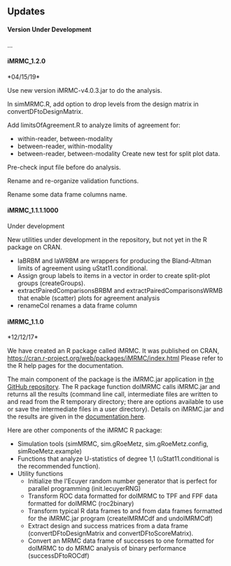 <h2>Updates</h2>

<h4>Version Under Development</h4>
...

<h4>iMRMC_1.2.0</h4>
*04/15/19*

Use new version iMRMC-v4.0.3.jar to do the analysis.

In simMRMC.R, add option to drop levels from the design matrix in convertDFtoDesignMatrix.

Add limitsOfAgreement.R to analyze limits of agreement for: 
 * within-reader, between-modality
 * between-reader, within-modality
 * between-reader, between-modality
Create new test for split plot data.

Pre-check input file before do analysis.

Rename and re-organize validation functions.

Rename some data frame columns name. 


<h4>iMRMC_1.1.1.1000</h4>
Under development

New utilities under development in the repository, but not yet in the R package on CRAN.
 * laBRBM and laWRBM are wrappers for producing the Bland-Altman limits of agreement using uStat11.conditional.
 * Assign group labels to items in a vector in order to create split-plot groups (createGroups).
 * extractPairedComparisonsBRBM and extractPairedComparisonsWRMB that enable (scatter) plots for agreement analysis
 * renameCol renames a data frame column
 
<h4>iMRMC_1.1.0</h4>
*12/12/17*

We have created an R package called iMRMC. It was published on CRAN, https://cran.r-project.org/web/packages/iMRMC/index.html Please refer to the R help pages for the documentation.

The main component of the package is the iMRMC.jar application in [the GitHub repository](https://github.com/DIDSR/iMRMC). The R package function doIMRMC calls iMRMC.jar and returns all the results (command line call, intermediate files are written to and read from the R temporary directory; there are options available to use or save the intermediate files in a user directory). Details on iMRMC.jar and the results are given in the [documentation here](http://didsr.github.io/iMRMC/).

Here are other components of the iMRMC R package:

 * Simulation tools (simMRMC, sim.gRoeMetz, sim.gRoeMetz.config, simRoeMetz.example)
 * Functions that analyze U-statistics of degree 1,1 (uStat11.conditional is the recommended function).
 * Utility functions
     * Initialize the l'Ecuyer random number generator that is perfect for parallel programming (init.lecuyerRNG)
     * Transform ROC data formatted for doIMRMC to TPF and FPF data formatted for doIMRMC (roc2binary)
     * Transform typical R data frames to and from data frames formatted for the iMRMC.jar program (createIMRMCdf and undoIMRMCdf)
     * Extract design and success matrices from a data frame (convertDFtoDesignMatrix and convertDFtoScoreMatrix).
     * Convert an MRMC data frame of successes to one formatted for doIMRMC to do MRMC analysis of binary performance (successDFtoROCdf)
